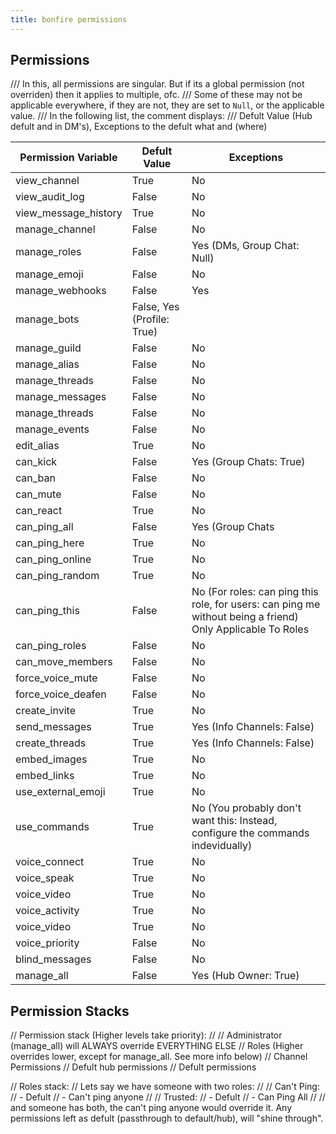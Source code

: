 ```yaml
---
title: bonfire permissions
--- 
```


## Permissions

/// In this, all permissions are singular. But if its a global permission (not overriden) then it applies to multiple, ofc.
/// Some of these may not be applicable everywhere, if they are not, they are set to `Null`, or the applicable value. 
/// In the following list, the comment displays: 
/// Defult Value (Hub defult and in DM's), Exceptions to the defult what and (where)

| Permission Variable | Defult Value | Exceptions |
| ------------------- | ------------ | ---------- |
| view_channel        | True         | No         |
| view_audit_log      | False        | No         |
| view_message_history | True        | No         | 
| manage_channel      |  False       | No |
| manage_roles        | False        | Yes (DMs, Group Chat: Null) |
| manage_emoji        | False        | No |
| manage_webhooks     | False        | Yes
| manage_bots         | False, Yes (Profile: True) |
| manage_guild        | False        | No |
| manage_alias        | False        | No |
| manage_threads | False | No |
| manage_messages | False | No |
| manage_threads | False | No |
| manage_events | False | No |
| edit_alias | True |  No |
| can_kick  | False | Yes (Group Chats: True) |
| can_ban | False | No |
| can_mute  | False | No |
| can_react | True |  No |
| can_ping_all | False | Yes (Group Chats | DMs: True) |
| can_ping_here | True |  No |
| can_ping_online | True |  No |
| can_ping_random | True |  No |
| can_ping_this | False | No (For roles: can ping this role, for users: can ping me without being a friend) Only Applicable To Roles |
| can_ping_roles | False | No |
| can_move_members | False | No |
| force_voice_mute | False | No |
| force_voice_deafen | False | No |
| create_invite | True | No |
| send_messages | True | Yes (Info Channels: False) |
| create_threads | True | Yes (Info Channels: False) |
| embed_images | True |  No |
| embed_links | True |  No |
| use_external_emoji | True |  No |
| use_commands | True |  No   (You probably don't want this: Instead, configure the commands indevidually) |
| voice_connect | True |  No |
| voice_speak | True |  No |
| voice_video | True |  No |
| voice_activity | True |  No |
| voice_video | True |  No |
| voice_priority | False | No |
| blind_messages | False | No |
| manage_all | False | Yes (Hub Owner: True) |

## Permission Stacks

// Permission stack (Higher levels take priority): 
//
// Administrator (manage_all) will ALWAYS override EVERYTHING ELSE
// Roles (Higher overrides lower, except for manage_all. See more info below)
// Channel Permissions
// Defult hub permissions
// Defult permissions

// Roles stack: 
// Lets say we have someone with two roles: 
//
// Can't Ping: 
//    - Defult
//    - Can't ping anyone
//
// Trusted: 
//    - Defult
//    - Can Ping All
// 
// and someone has both, the can't ping anyone would override it. Any permissions left as defult (passthrough to default/hub), will "shine through".